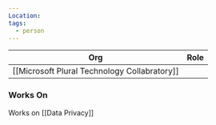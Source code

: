 ```yaml
---
Location: 
tags:
  - person
---
```

| Org | Role |
| --- | ---- |
|[[Microsoft Plural Technology Collabratory]]     |      |

### Works On

Works on [[Data Privacy]]


